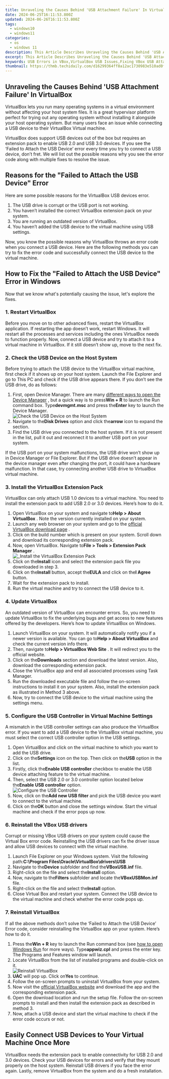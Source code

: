 ```yaml
---
title: Unraveling the Causes Behind 'USB Attachment Failure' In VirtualBox
date: 2024-06-25T16:11:53.800Z
updated: 2024-06-26T16:11:53.800Z
tags:
  - windows10
  - windows11
categories:
  - os
  - windows 11
description: This Article Describes Unraveling the Causes Behind 'USB Attachment Failure' In VirtualBox
excerpt: This Article Describes Unraveling the Causes Behind 'USB Attachment Failure' In VirtualBox
keywords: USB Errors in VBox,VirtualBox USB Issues,Fixing VBox USB Attachments,Understanding VBox USB Failures,Solving USB Connection Problems (VBox),Troubleshooting VirtualBox USB,Preventing USB Error in VBox
thumbnail: https://thmb.techidaily.com/d16299364ff8a12ac1730983e510ad0f5d027390038abb94b7b607447c1cc871.jpg
---
```


## Unraveling the Causes Behind 'USB Attachment Failure' In VirtualBox

 VirtualBox lets you run many operating systems in a virtual environment without affecting your host system files. It is a great hypervisor platform perfect for trying out any operating system without installing it alongside your host operating system. But many users face an issue while connecting a USB device to their VirtualBox Virtual machine.

 VirtualBox does support USB devices out of the box but requires an extension pack to enable USB 2.0 and USB 3.0 devices. If you see the ‘Failed to Attach the USB Device’ error every time you try to connect a USB device, don’t fret. We will list out the possible reasons why you see the error code along with multiple fixes to resolve the issue.

## Reasons for the "Failed to Attach the USB Device" Error

Here are some possible reasons for the VirtualBox USB devices error.

1. The USB drive is corrupt or the USB port is not working.
2. You haven’t installed the correct VirtualBox extension pack on your system.
3. You are running an outdated version of VirtualBox.
4. You haven’t added the USB device to the virtual machine using USB settings.

 Now, you know the possible reasons why VirtualBox throws an error code when you connect a USB device. Here are the following methods you can try to fix the error code and successfully connect the USB device to the virtual machine.

## How to Fix the "Failed to Attach the USB Device" Error in Windows

 Now that we know what's potentially causing the issue, let's explore the fixes.

### 1\. Restart VirtualBox

 Before you move on to other advanced fixes, restart the VirtualBox application. If restarting the app doesn’t work, restart Windows. It will restart all the processes and services including the ones VirtualBox needs to function properly. Now, connect a USB device and try to attach it to a virtual machine in VirtualBox. If it still doesn’t show up, move to the next fix.

### 2\. Check the USB Device on the Host System

 Before trying to attach the USB device to the VirtualBox virtual machine, first check if it shows up on your host system. Launch the File Explorer and go to This PC and check if the USB drive appears there. If you don’t see the USB drive, do as follows:

1. First, open Device Manager. There are many [different ways to open the Device Manager](https://www.makeuseof.com/windows-open-device-manager/) , but a quick way is to press**Win + R** to launch the Run command box. Type**devmgmt.msc** and press the**Enter** key to launch the Device Manager.  
![Check the USB Device on the Host System](https://static1.makeuseofimages.com/wordpress/wp-content/uploads/2022/11/Check-the-USB-Device-on-the-Host-System.jpg)
2. Navigate to the**Disk Drives** option and click the**arrow** icon to expand the section.
3. Find the USB drive you connected to the host system. If it is not present in the list, pull it out and reconnect it to another USB port on your system.

 If the USB port on your system malfunctions, the USB drive won’t show up in Device Manager or File Explorer. But if the USB drive doesn’t appear in the device manager even after changing the port, it could have a hardware malfunction. In that case, try connecting another USB drive to VirtualBox virtual machine.

### 3\. Install the VirtualBox Extension Pack

 VirtualBox can only attach USB 1.0 devices to a virtual machine. You need to install the extension pack to add USB 2.0 or 3.0 devices. Here’s how to do it.

1. Open VirtualBox on your system and navigate to**Help > About VirtualBox** . Note the version currently installed on your system.
2. Launch any web browser on your system and go to the [official VirtualBox download page](https://www.virtualbox.org/wiki/Downloads) .
3. Click on the build number which is present on your system. Scroll down and download its corresponding extension pack.
4. Now, open VirtualBox. Navigate to**File > Tools > Extension Pack Manager** .  
![_Install the VirtualBox Extension Pack](https://static1.makeuseofimages.com/wordpress/wp-content/uploads/2022/11/_Install-the-VirtualBox-Extension-Pack.jpg)
5. Click on the**Install** icon and select the extension pack file you downloaded in step 3.
6. Click on the**Install** button, accept the**EULA** and click on the**I Agree** button.
7. Wait for the extension pack to install.
8. Run the virtual machine and try to connect the USB device to it.

### 4\. Update VirtualBox

 An outdated version of VirtualBox can encounter errors. So, you need to update VirtualBox to fix the underlying bugs and get access to new features offered by the developers. Here’s how to update VirtualBox on Windows.

1. Launch VirtualBox on your system. It will automatically notify you if a newer version is available. You can go to**Help > About VirtualBox** and check the current version info there.
2. Then, navigate to**Help > VirtualBox Web Site** . It will redirect you to the official website.
3. Click on the**Downloads** section and download the latest version. Also, download the corresponding extension pack.
4. Close the VirtualBox app and end all associated processes using Task Manager.
5. Run the downloaded executable file and follow the on-screen instructions to install it on your system. Also, install the extension pack as illustrated in Method 3 above.
6. Now, try to connect the USB device to the virtual machine using the settings menu.

### 5\. Configure the USB Controller in Virtual Machine Settings

 A mismatch in the USB controller settings can also produce the VirtualBox error. If you want to add a USB device to the VirtualBox virtual machine, you must select the correct USB controller option in the USB settings.

1. Open VirtualBox and click on the virtual machine to which you want to add the USB drive.
2. Click on the**Settings** icon on the top. Then click on the**USB** option in the list.
3. Firstly, click the**Enable USB controller** checkbox to enable the USB device attaching feature to the virtual machine.
4. Then, select the USB 2.0 or 3.0 controller option located below the**Enable USB controller** option.  
![Configure the USB Controller](https://static1.makeuseofimages.com/wordpress/wp-content/uploads/2022/11/Configure-the-USB-Controller.jpg)
5. Now, click on the**Add new USB filter** and pick the USB device you want to connect to the virtual machine.
6. Click on the**OK** button and close the settings window. Start the virtual machine and check if the error pops up now.

### 6\. Reinstall the VBox USB drivers

 Corrupt or missing VBox USB drivers on your system could cause the Virtual Box error code. Reinstalling the USB drivers can fix the driver issue and allow USB devices to connect with the virtual machine.

1. Launch File Explorer on your Windows system. Visit the following path:**C:\\Program Files\\Oracle\\VirtualBox\\drivers\\USB**
2. Navigate to the**Device** subfolder and find the**VBoxUSB.inf** file.
3. Right-click on the file and select the**Install** option.
4. Now, navigate to the**Filters** subfolder and locate the**VBoxUSBMon.inf** file.
5. Right-click on the file and select the**Install** option.
6. Close Virtual Box and restart your system. Connect the USB device to the virtual machine and check whether the error code pops up.

### 7\. Reinstall VirtualBox

 If all the above methods don’t solve the ‘Failed to Attach the USB Device’ Error code, consider reinstalling the VirtualBox app on your system. Here’s how to do it.

1. Press the**Win + R** key to launch the Run command box (see [how to open Windows Run](https://www.makeuseof.com/windows-open-run-command-dialog-box/) for more ways). Type**appwiz.cpl** and press the enter key. The Programs and Features window will launch.
2. Locate VirtualBox from the list of installed programs and double-click on it.  
![Reinstall VirtualBox](https://static1.makeuseofimages.com/wordpress/wp-content/uploads/2022/11/Reinstall-VirtualBox.jpg)
3. **UAC** will pop up. Click on**Yes** to continue.
4. Follow the on-screen prompts to uninstall VirtualBox from your system.
5. Now visit the [official VirtualBox website](https://www.virtualbox.org/wiki/Downloads) and download the app and the corresponding extension pack.
6. Open the download location and run the setup file. Follow the on-screen prompts to install and then install the extension pack as described in method 3.
7. Now, attach a USB device and start the virtual machine to check if the error code occurs or not.

## Easily Connect USB Devices to Your Virtual Machine Once More

 VirtualBox needs the extension pack to enable connectivity for USB 2.0 and 3.0 devices. Check your USB devices for errors and verify that they mount properly on the host system. Reinstall USB drivers if you face the error again. Lastly, remove VirtualBox from the system and do a fresh installation.


<ins class="adsbygoogle"
     style="display:block"
     data-ad-format="autorelaxed"
     data-ad-client="ca-pub-7571918770474297"
     data-ad-slot="1223367746"></ins>



<ins class="adsbygoogle"
     style="display:block"
     data-ad-client="ca-pub-7571918770474297"
     data-ad-slot="8358498916"
     data-ad-format="auto"
     data-full-width-responsive="true"></ins>


